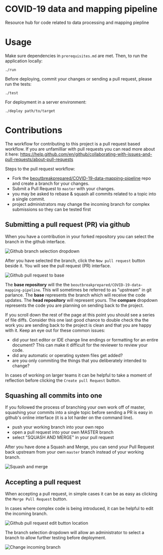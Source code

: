 # COVID-19 data and mapping pipeline
Resource hub for code related to data processing and mapping piepline

# Usage
Make sure dependencies in `prerequisites.md` are met. Then, to run the
application locally:

`./run`

Before deploying, commit your changes or sending a pull request, please run the tests:

`./test`

For deployment in a server environment:

`./deploy path/to/target`

# Contributions

The workflow for contributing to this project is a pull request based workflow. If you are unfamilliar with pull requests you can read more about it here: https://help.github.com/en/github/collaborating-with-issues-and-pull-requests/about-pull-requests

Steps to the pull request workflow:

* Fork the [beoutbreakprepared/COVID-19-data-mapping-pipeline](https://github.com/beoutbreakprepared/COVID-19-data-mapping-pipeline/) repo and create a branch for your changes.
* Submit a Pull Request to `master` with your changes.
* you may be asked to rebase & squash all commits related to a topic into a single commit.
* project administrators may change the incoming branch for complex submissions so they can be tested first 

## Submitting a pull request (PR) via github

When you have a contribution in your forked repository you can select the branch in the github interface.

![Github branch selection dropdown](docs/img/github-branch-selection.png)

After you have selected the branch, click the `New pull request` button beside it. You will see the pull request (PR) interface.

![Github pull request to base](docs/img/pullrequest-to-base.png)

The **base repository** will the the `beoutbreakprepared/COVID-19-data-mapping-pipeline`. This will sometimes be referred to as "upstream" in git parlance. 
The **base** represents the branch which will receive the code updates.
The **head repository** will represent yours. 
The **compare** dropdown represents the code you are planning on sending back to the project.

If you scroll down the rest of the page at this point you should see a series of file diffs. Consider this one last good chance to double check tha the work you are sending back to the project is clean and that you are happy with it. Keep an eye out for these common issues:

* did your text editor or IDE change line endings or formatting for an entire document? This can make it difficult for the reviewer to review your code.
* did any automatic or operating system files get added? 
* are you only commiting the things that you deliberately intended to change?

In cases of working on larger teams it can be helpful to take a moment of reflection before clicking the `Create pull Request` button. 

## Squashing all commits into one

If you followed the process of branching your own work off of master, squashing your commits into a single topic before sending a PR is easy in github's online interface (it is a lot harder on the command line). 

* push your working branch into your own repo
* open a pull request into your own MASTER branch
* select "SQUASH AND MERGE" in your pull request

After you have done a Squash and Merge, you can send your Pull Request back upstream from your own `master` branch instead of your working branch.

![Squash and merge](docs/img/squash-and-merge.png)

## Accepting a pull request

When accepting a pull request, in simple cases it can be as easy as clicking the `Merge Pull Request` button. 

In cases where complex code is being introduced, it can be helpful to edit the incoming branch.

![Github pull request edit button location](docs/img/accepting-pull-request.png)

The branch selection dropdown will allow an administrator to select a branch to allow further testing before deployment.

![Change incoming branch](docs/img/chang-incoming-branch.png)
